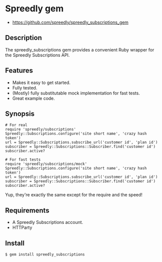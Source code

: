 # Spreedly gem

* https://github.com/spreedly/spreedly_subscriptions_gem

## Description

The spreedly_subscriptions gem provides a convenient Ruby wrapper for the Spreedly
Subscriptions API.

## Features

* Makes it easy to get started.
* Fully tested.
* (Mostly) fully substitutable mock implementation for fast tests.
* Great example code.

## Synopsis

    # For real
    require 'spreedly/subscriptions'
    Spreedly::Subscriptions.configure('site short name', 'crazy hash token')
    url = Spreedly::Subscriptions.subscribe_url('customer id', 'plan id')
    subscriber = Spreedly::Subscriptions::Subscriber.find('customer id')
    subscriber.active?

    # For fast tests
    require 'spreedly/subscriptions/mock'
    Spreedly::Subscriptions.configure('site short name', 'crazy hash token')
    url = Spreedly::Subscriptions.subscribe_url('customer id', 'plan id')
    subscriber = Spreedly::Subscriptions::Subscriber.find('customer id')
    subscriber.active?

Yup, they're exactly the same except for the require and the speed!

## Requirements

* A Spreedly Subscriptions account.
* HTTParty

## Install

    $ gem install spreedly_subscriptions
